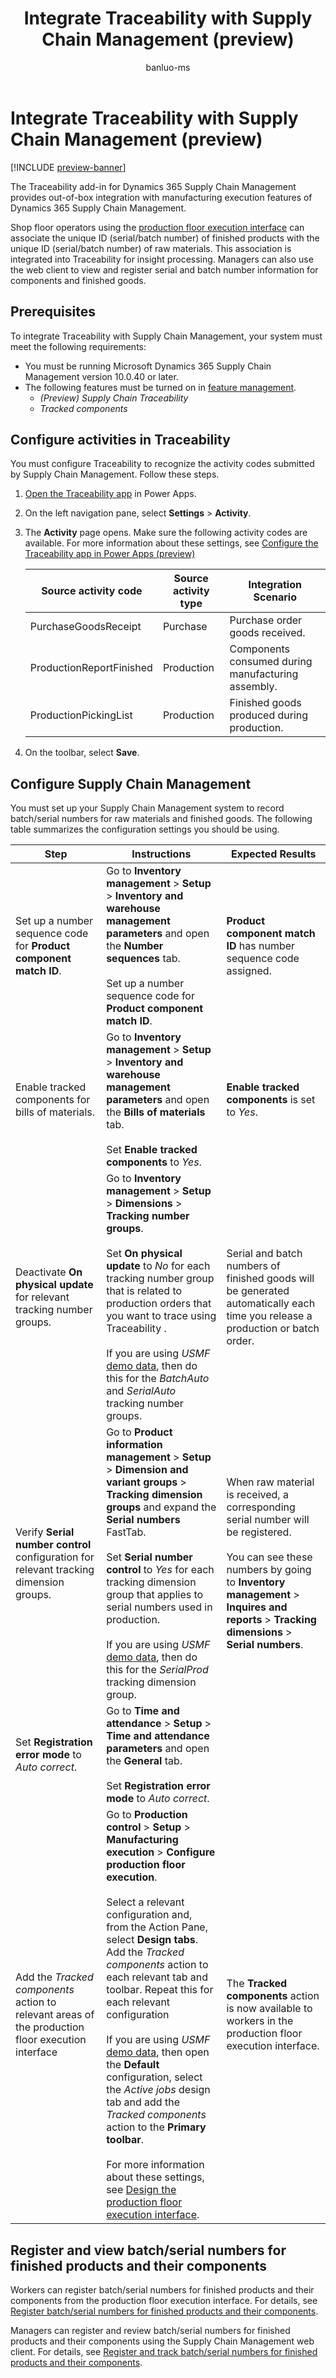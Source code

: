 ﻿---
title: Integrate Traceability with Supply Chain Management (preview)
description: Learn how to integrate the Traceability add-in for Dynamics 365 Supply Chain Management with Dynamics 365 Supply Chain Management.
author: banluo-ms
ms.author: banluo
ms.reviewer: kamaybac
ms.search.form: 
ms.topic: how-to
ms.date: 07/29/2024
ms.custom: 
  - bap-template
---

# Integrate Traceability with Supply Chain Management (preview)

[!INCLUDE [preview-banner](~/../shared-content/shared/preview-includes/preview-banner.md)]
<!-- KFM: Preview until further notice -->

The Traceability add-in for Dynamics 365 Supply Chain Management provides out-of-box integration with manufacturing execution features of Dynamics 365 Supply Chain Management. <!--KFM: Demo data implies support for received purchases. Mention that here? -->

Shop floor operators using the [production floor execution interface](../production-control/production-floor-execution-use.md) can associate the unique ID (serial/batch number) of finished products with the unique ID (serial/batch number) of raw materials. This association is integrated into Traceability for insight processing. Managers can also use the web client to view and register serial and batch number information for components and finished goods.

## Prerequisites

To integrate Traceability with Supply Chain Management, your system must meet the following requirements:

- You must be running Microsoft Dynamics 365 Supply Chain Management version 10.0.40 or later.
- The following features must be turned on in [feature management](../../fin-ops-core/fin-ops/get-started/feature-management/feature-management-overview.md).
    - *(Preview) Supply Chain Traceability*
    - *Tracked components*

## Configure activities in Traceability

You must configure Traceability to recognize the activity codes submitted by Supply Chain Management. Follow these steps.

1. [Open the Traceability app](traceability-app-run.md) in Power Apps.
1. On the left navigation pane, select **Settings** \> **Activity**.
1. The **Activity** page opens. Make sure the following activity codes are available. For more information about these settings, see [Configure the Traceability app in Power Apps (preview)](traceability-app-configure.md)

    | Source activity code | Source activity type | Integration Scenario |
    |--|--|--|
    | PurchaseGoodsReceipt | Purchase | Purchase order goods received. |
    | ProductionReportFinished | Production | Components consumed during manufacturing assembly. |
    | ProductionPickingList | Production | Finished goods produced during production.|

    <!--KFM: Should we keep PurchaseGoodsReceipt here? -->

1. On the toolbar, select **Save**.

## Configure Supply Chain Management

You must set up your Supply Chain Management system to record batch/serial numbers for raw materials and finished goods. The following table summarizes the configuration settings you should be using.

| Step | Instructions | Expected Results |
|-------------------------|-------------------------|-------------------------|
| Set up a number sequence code for **Product component match ID**. | Go to **Inventory management** \> **Setup** \> **Inventory and warehouse management parameters** and open the **Number sequences** tab.</br></br>Set up a number sequence code for **Product component match ID**. | **Product component match ID** has number sequence code assigned.<!--KFM: Explain why we need this --> |
| Enable tracked components for bills of materials. | Go to **Inventory management** \> **Setup** \> **Inventory and warehouse management parameters** and open the **Bills of materials** tab.</br></br>Set **Enable tracked components** to *Yes*. | **Enable tracked components** is set to *Yes*.<!--KFM: Explain why we need this --> |
| Deactivate **On physical update** for relevant tracking number groups. | Go to **Inventory management** \> **Setup** \> **Dimensions** \> **Tracking number groups**.</br></br>Set **On physical update** to *No* for each tracking number group that is related to production orders that you want to trace using Traceability <!--KFM: Review/improve this description -->.</br></br>If you are using *USMF* [demo data](../../fin-ops-core/dev-itpro/get-started/demo-data.md), then do this for the *BatchAuto* and *SerialAuto* tracking number groups. | Serial and batch numbers of finished goods will be generated automatically each time you release a production or batch order. |
| Verify **Serial number control** configuration for relevant tracking dimension groups. | Go to **Product information management** \> **Setup** \> **Dimension and variant groups** \> **Tracking dimension groups** and expand the **Serial numbers** FastTab.</br></br>Set **Serial number control** to *Yes* for each tracking dimension group that applies to serial numbers used in production. <!--KFM: Review/improve this description. What about batch numbers? --></br></br>If you are using *USMF* [demo data](../../fin-ops-core/dev-itpro/get-started/demo-data.md), then do this for the *SerialProd* tracking dimension group. | When raw material is received, a corresponding serial number will be registered.</br></br>You can see these numbers by going to **Inventory management** \> **Inquires and reports** \> **Tracking dimensions** \> **Serial numbers**. |
| Set **Registration error mode** to *Auto correct*. | Go to **Time and attendance** \> **Setup** \> **Time and attendance parameters** and open the **General** tab.</br></br>Set **Registration error mode** to *Auto correct*. | <!--KFM: Explain why we need this --> |
| Add the *Tracked components* action to relevant areas of the production floor execution interface | Go to **Production control** \> **Setup** \> **Manufacturing execution** \> **Configure production floor execution**.</br></br>Select a relevant configuration and, from the Action Pane, select **Design tabs**. Add the *Tracked components* action to each relevant tab and toolbar. Repeat this for each relevant configuration</br></br>If you are using *USMF* [demo data](../../fin-ops-core/dev-itpro/get-started/demo-data.md), then open the **Default** configuration, select the *Active jobs* design tab and add the *Tracked components* action to the **Primary toolbar**.</br></br>For more information about these settings, see [Design the production floor execution interface](../production-control/production-floor-execution-tabs.md). | The **Tracked components** action is now available to workers in the production floor execution interface. |

<!-- KFM: Notes:

- I removed rows from above table that related to setting up PFE users and badge ID. That's not specific to Traceability. We could link to [Set up worker accounts to use the production floor execution interface](../production-control/production-floor-execution-worker-accounts.md) needed.

- I likewise removed the longer scenario from this topic because it includes too much setup and demo of features not directly related to Traceability. We could consider creating a Learn module for that scenario. Please let me know if you disagree. 

-->

## Register and view batch/serial numbers for finished products and their components

Workers can register batch/serial numbers for finished products and their components from the production floor execution interface. For details, see [Register batch/serial numbers for finished products and their components](../production-control/production-floor-execution-use.md#tracked-components).

Managers can register and review batch/serial numbers for finished products and their components using the Supply Chain Management web client. For details, see [Register and track batch/serial numbers for finished products and their components](../production-control/tracked-components.md).
